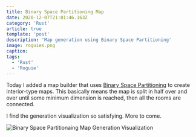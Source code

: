 ```yaml
---
title: Binary Space Partitioning Map
date: 2020-12-07T21:01:46.163Z
category: 'Rust'
article: true
template: 'post'
description: 'Map generation using Binary Space Partitioning'
image: roguies.png
caption:
tags:
  - 'Rust'
  - 'Roguie'
---
```


Today I added a map builder that uses [Binary Space Partitioning](https://en.wikipedia.org/wiki/Binary_space_partitioning) to create interior-type maps. This basically means the map is split in half over and over until some minimum dimension is reached, then all the rooms are connected.

I find the generation visualization so satisfying. More to come.

![Binary Space Partitionaing Map Generation Visualization](https://i.imgur.com/5TAbxcy.gif)
